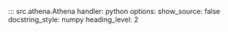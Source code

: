 ::: src.athena.Athena
    handler: python
    options:
        show_source: false
        docstring_style: numpy
        heading_level: 2
